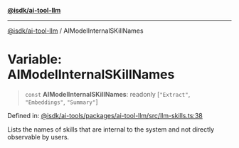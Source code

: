 [**@isdk/ai-tool-llm**](../README.md)

***

[@isdk/ai-tool-llm](../globals.md) / AIModelInternalSKillNames

# Variable: AIModelInternalSKillNames

> `const` **AIModelInternalSKillNames**: readonly \[`"Extract"`, `"Embeddings"`, `"Summary"`\]

Defined in: [@isdk/ai-tools/packages/ai-tool-llm/src/llm-skills.ts:38](https://github.com/isdk/ai-tool-llm.js/blob/d6d9893dfd318ddf757b21ff3f422c985e852178/src/llm-skills.ts#L38)

Lists the names of skills that are internal to the system and not directly observable by users.
